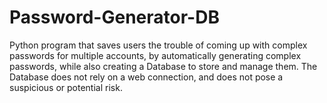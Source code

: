 # Password-Generator-DB
Python program that saves users the trouble of coming up with complex passwords for multiple accounts, by automatically generating complex passwords, while also creating a Database to store and manage them. The Database does not rely on a web connection, and does not pose a suspicious or potential risk.
